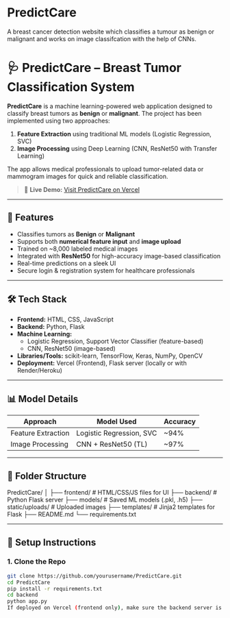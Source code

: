 # PredictCare
A breast cancer detection website which classifies a tumour as benign or malignant and works on image classifcation with the help of CNNs.
# 🩺 PredictCare – Breast Tumor Classification System

**PredictCare** is a machine learning-powered web application designed to classify breast tumors as **benign** or **malignant**. The project has been implemented using two approaches:  
1. **Feature Extraction** using traditional ML models (Logistic Regression, SVC)  
2. **Image Processing** using Deep Learning (CNN, ResNet50 with Transfer Learning)

The app allows medical professionals to upload tumor-related data or mammogram images for quick and reliable classification.

> 🔗 **Live Demo:** [Visit PredictCare on Vercel](https://vercel.com/shreys-projects-b5d58e34/v0-firebase-integration-with-flask-8q/9vGHFcVLVQEFD9VceMVv94NdhLot)

---

## 🚀 Features

- Classifies tumors as **Benign** or **Malignant**
- Supports both **numerical feature input** and **image upload**
- Trained on ~8,000 labeled medical images
- Integrated with **ResNet50** for high-accuracy image-based classification
- Real-time predictions on a sleek UI
- Secure login & registration system for healthcare professionals

---

## 🛠️ Tech Stack

- **Frontend:** HTML, CSS, JavaScript
- **Backend:** Python, Flask
- **Machine Learning:** 
  - Logistic Regression, Support Vector Classifier (feature-based)
  - CNN, ResNet50 (image-based)
- **Libraries/Tools:** scikit-learn, TensorFlow, Keras, NumPy, OpenCV
- **Deployment:** Vercel (Frontend), Flask server (locally or with Render/Heroku)

---

## 📊 Model Details

| Approach            | Model Used         | Accuracy |
|---------------------|--------------------|----------|
| Feature Extraction  | Logistic Regression, SVC | ~94%     |
| Image Processing    | CNN + ResNet50 (TL) | ~97%     |

---

## 📂 Folder Structure
PredictCare/
│
├── frontend/ # HTML/CSS/JS files for UI
├── backend/ # Python Flask server
├── models/ # Saved ML models (.pkl, .h5)
├── static/uploads/ # Uploaded images
├── templates/ # Jinja2 templates for Flask
├── README.md
└── requirements.txt

---

## 🧪 Setup Instructions

### 1. Clone the Repo
```bash
git clone https://github.com/yourusername/PredictCare.git
cd PredictCare
pip install -r requirements.txt
cd backend
python app.py
If deployed on Vercel (frontend only), make sure the backend server is also running or hosted.
